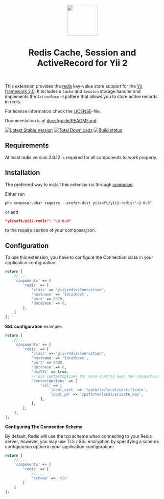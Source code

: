 <p align="center">
    <a href="http://redis.io/" target="_blank" rel="external">
        <img src="http://download.redis.io/redis.png" height="100px">
    </a>
    <h1 align="center">Redis Cache, Session and ActiveRecord for Yii 2</h1>
    <br>
</p>

This extension provides the [redis](http://redis.io/) key-value store support for the [Yii framework 2.0](http://www.yiiframework.com).
It includes a `Cache` and `Session` storage handler and implements the `ActiveRecord` pattern that allows
you to store active records in redis.

For license information check the [LICENSE](LICENSE.md)-file.

Documentation is at [docs/guide/README.md](docs/guide/README.md).

[![Latest Stable Version](https://poser.pugx.org/yiisoft/yii2-redis/v/stable.png)](https://packagist.org/packages/yiisoft/yii2-redis)
[![Total Downloads](https://poser.pugx.org/yiisoft/yii2-redis/downloads.png)](https://packagist.org/packages/yiisoft/yii2-redis)
[![Build status](https://github.com/yiisoft/yii2-redis/workflows/build/badge.svg)](https://github.com/yiisoft/yii2-redis/actions?query=workflow%3Abuild)


Requirements
------------

At least redis version 2.6.12 is required for all components to work properly.

Installation
------------

The preferred way to install this extension is through [composer](http://getcomposer.org/download/).

Either run

```
php composer.phar require --prefer-dist yiisoft/yii2-redis:"~2.0.0"
```

or add

```json
"yiisoft/yii2-redis": "~2.0.0"
```

to the require section of your composer.json.


Configuration
-------------

To use this extension, you have to configure the Connection class in your application configuration:

```php
return [
    //....
    'components' => [
        'redis' => [
            'class' => 'yii\redis\Connection',
            'hostname' => 'localhost',
            'port' => 6379,
            'database' => 0,
        ],
    ]
];
```

**SSL configuration** example:
```php
return [
    //....
    'components' => [
        'redis' => [
            'class' => 'yii\redis\Connection',
            'hostname' => 'localhost',
            'port' => 6380,
            'database' => 0,
            'useSSL' => true,
            // Use contextOptions for more control over the connection (https://www.php.net/manual/en/context.php), not usually needed
            'contextOptions' => [
                'ssl' => [
                    'local_cert' => '/path/to/local/certificate',
                    'local_pk' => '/path/to/local/private_key',
                ],
            ],
        ],
    ],
];
```

**Configuring The Connection Scheme**

By default, Redis will use the tcp scheme when connecting to your Redis server; however, you may use TLS / SSL encryption by specifying a scheme configuration option in your application configuration:
```php
return [
    //....
    'components' => [
        'redis' => [
            //....
            'scheme' => 'tls'
        ]
    ]
];
```
